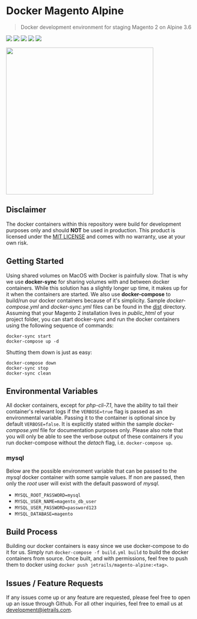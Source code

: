 # Docker Magento Alpine
> Docker development environment for staging Magento 2 on Alpine 3.6

![](https://img.shields.io/badge/Version-1.0.1-lightgray.svg?style=for-the-badge)
![](https://img.shields.io/badge/License-MIT-lightgray.svg?style=for-the-badge)
![](https://img.shields.io/badge/Magento-2-lightgray.svg?style=for-the-badge)
![](https://img.shields.io/docker/stars/jetrails/magento-alpine.svg?style=for-the-badge&colorB=9f9f9f)
![](https://img.shields.io/docker/pulls/jetrails/magento-alpine.svg?style=for-the-badge&colorB=9f9f9f)

<img src="docs/images/preview.png" width="400px" />

## Disclaimer

The docker containers within this repository were build for development purposes only and should **NOT** be used in production. This product is licensed under the [MIT LICENSE](LICENSE.md) and comes with no warranty, use at your own risk.

## Getting Started

Using shared volumes on MacOS with Docker is painfully slow. That is why we use **docker-sync** for sharing volumes with and between docker containers. While this solution has a slightly longer up time, it makes up for it when the containers are started. We also use **docker-compose** to build/run our docker containers because of it's simplicity. Sample _docker-compose.yml_ and _docker-sync.yml_ files can be found in the [dist](dist) directory. Assuming that your Magento 2 installation lives in _public_html_ of your project folder, you can start docker-sync and run the docker containers using the following sequence of commands:

```shell
docker-sync start
docker-compose up -d
```

Shutting them down is just as easy:

```shell
docker-compose down
docker-sync stop
docker-sync clean
```

## Environmental Variables

All docker containers, except for _php-cli-7.1_, have the ability to tail their container's relevant logs if the `VERBOSE=true` flag is passed as an environmental variable. Passing it to the container is optional since by default `VERBOSE=false`. It is explicitly stated within the sample _docker-compose.yml_ file for documentation purposes only.  Please also note that you will only be able to see the verbose output of these containers if you run docker-compose without the _detach_ flag, i.e. `docker-compose up`.

### mysql
Below are the possible environment variable that can be passed to the _mysql_ docker container with some sample values. If non are passed, then only the _root_ user will exist with the default password of _mysql_.
- `MYSQL_ROOT_PASSWORD=mysql`
- `MYSQL_USER_NAME=magento_db_user`
- `MYSQL_USER_PASSWORD=password123`
- `MYSQL_DATABASE=magento`

## Build Process

Building our docker containers is easy since we use docker-compose to do it for us. Simply run `docker-compose -f build.yml build` to build the docker containers from source. Once built, and with permissions, feel free to push them to docker using `docker push jetrails/magento-alpine:<tag>`.

## Issues / Feature Requests

If any issues come up or any feature are requested, please feel free to open up an issue through Github. For all other inquiries, feel free to email us at development@jetrails.com.
